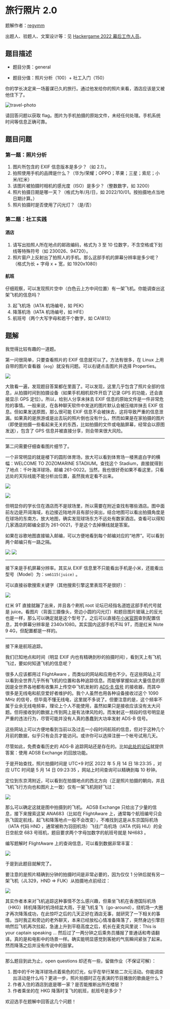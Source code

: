 # 旅行照片 2.0

题解作者：[regymm](https://github.com/regymm)

出题人、验题人、文案设计等：见 [Hackergame 2022 幕后工作人员](https://hack.lug.ustc.edu.cn/credits/)。

## 题目描述

- 题目分类：general

- 题目分值：照片分析（100）+ 社工入门（150）

你的学长决定来一场蓄谋已久的旅行。通过他发给你的照片来看，酒店应该是又被他住下了。

![travel-photo](src/travel-photo-2.jpg)

请回答问题以获取 flag。图片为手机拍摄的原始文件，未经任何处理。手机系统时间等信息正确可靠。

## 题目问题

### 第一题：照片分析

1. 图片所包含的 EXIF 信息版本是多少？（如 2.1）。
2. 拍照使用手机的品牌是什么？（华为/荣耀；OPPO；苹果；三星；索尼；小米/红米）
3. 该图片被拍摄时相机的感光度（ISO）是多少？（整数数字，如 3200）
4. 照片拍摄日期是哪一天？（格式为年/月/日，如 2022/10/01。按拍摄地点当地日期计算。）
5. 照片拍摄时是否使用了闪光灯？（是/否）

### 第二题：社工实践

#### 酒店

1. 请写出拍照人所在地点的邮政编码，格式为 3 至 10 位数字，不含空格或下划线等特殊符号（如 230026、94720）。
2. 照片窗户上反射出了拍照人的手机。那么这部手机的屏幕分辨率是多少呢？（格式为长 + 字母 x + 宽，如 1920x1080）

#### 航班

仔细观察，可以发现照片空中（白色云上方中间位置）有一架飞机。你能调查出这架飞机的信息吗？

3. 起飞机场（IATA 机场编号，如 PEK）
4. 降落机场（IATA 机场编号，如 HFE）
5. 航班号（两个大写字母和若干个数字，如 CA1813）

## 题解

我觉得比较有趣的一道题。

第一问很简单，只要查看照片的 EXIF 信息就可以了。方法有很多，在 Linux 上用自带的图片查看器（`eog`）就没有问题。可以右键点击图片并选择 Properties。

![](pic/1.png)

大致看一遍，发现题目答案都在里面了。可以发现，这里几乎包含了照片全部的信息，从拍摄时间到拍摄设备（如果手机相机软件开启了记录 GPS 的功能，还会直接显示 GPS 定位）。所以，给别人分享未抹去 EXIF 信息的原始文件是一件非常危险的事情。一般来说，在各种聊天软件中发送的图片默认会被压缩并抹去 EXIF 信息。但如果发送原图，那么很可能 EXIF 信息不会被抹去，这将导致严重的信息泄漏。如果真的是旅游或是出去玩的照片倒也没有什么，然而如果是在家拍摄的图片（即使是拍摄一些看起来无关的东西，比如拍摄的文件或电脑屏幕，经常会以原图发送），包含了 GPS 信息并被直接分享，则会带来很大风险。

---

第二问需要仔细查看图片细节了。

一个非常明显的就是楼下的圆形体育场，放大可以看到体育场一楼黑底白字的横幅：WELCOME TO ZOZOMARINE STADIUM。查找这个 Stadium，直接就得到了地点：千叶海洋球场，邮编 261-0022。当然，我也很好奇如果不看这里，只看远处的天际线能不能分析出位置，虽然我肯定看不出来。

![](pic/2.png)

![](pic/3.png)

但明显你的学长住在酒店而不是球场里，所以需要在附近查找有哪些酒店。图中面前左边是开阔海域，右边接近陆地并且有部分突出，结合地图可以看出拍摄角度是在球场的东南方。放大地图，确实发现球场东方不远处有数家酒店。查看可以得知几家酒店的邮编全部为 261-0021，于是这个去掉横线就是答案。

如果在谷歌地图直接输入邮编，可以方便地看到每个邮编对应的“地界”。可以看到两个邮编只有一路之隔。

![](pic/4.png) ![](pic/5.png)

---

接下来是手机屏幕分辨率。其实从 EXIF 信息里不只能看出手机是小米，还能看出型号（Model）为：`sm6115(juice)` 。

可以直接谷歌搜索关键字（其他搜索引擎这里表现不是很好）：

![](pic/6.png)

红米 9T 直接就蹦了出来，并且各个刷机 root 论坛已经指名道姓这部手机代号就是 juice。看图片（背面三摄像头，旁边小圆的闪光灯）和题目图片玻璃上的反光也是一样，那么可以确定就是这个型号了。之后可以直接在[小米官网](https://www.mi.com/global/redmi-9t/specs)查到配置信息，其中屏幕分辨率是 2340x1080。其实国内这部手机不叫 9T，而是红米 Note 9 4G，但配置都是一样的。

---

接下来是航班追踪。

我们已知地点和时间（明显 EXIF 内也有精确到秒的拍摄时间），看到天上有飞机飞过，要如何知道飞机的信息呢？

很多人应该都用过 FlightAware ，而类似的网站和应用也不少。在这些网站上可以看到全世界几乎所有飞机的位置和各种追踪信息。而能够掌握如此大量信息的原因是全世界各地都有收集并上传空中飞机发射的 [ADS-B 信号](https://zh.wikipedia.org/wiki/广播式自动相关监视) 的接收器，而其中很多是无线电和航空爱好者维护的。我个人虽然也用各种设备接收过这个 1090 MHz 的信号，但毕竟不懂无线电，这里就不多说了。但要注意的是，这个频率不属于业余无线电频率，理论上个人不能使用，虽然如果只是接收应该没有太大问题。但将接收到的数据上传到网上是有法律风险的。而发射这一频段的信号明显是严重的违法行为，尽管可能并没有人真的愚蠢到大功率发射 ADS-B 信号。

这些网站上可以方便地看到当前以及过去一小段时间航班的信息，但对于这种几个月前的数据，似乎只有会员才能访问。或许你可以选择注册一个帐号试用几天。

尽管如此，免费查看历史的 ADS-B 追踪网站还是存在的。比如[此处的论坛](https://www.reddit.com/r/ADSB/comments/nzamfo/how_to_find_historical_adsb_records/)就提供答案：使用 ADSB Exchange 的回放功能。

于是开始查找，照片拍摄时间是 UTC+9 时区 2022 年 5 月 14 日 18:23:35 ，对应 UTC 时间是 5 月 14 日 09:23:35 ，网站上时间查询可以精确到每 10 秒钟。

定位到东京湾附近，可以看到在拍摄地点的西北方向（正是照片拍摄的朝向，并且飞机飞行方向也和图片上一致）仅有一架飞机刚好飞过：

![](pic/7.png)

那么可以确定这就是图中拍摄到的飞机。 ADSB Exchange 只给出了少量的信息，接下来搜索这架 ANA683（比如在 FlightAware 上，通常每个航班编号只会执飞固定航线，起飞和降落地点一般不会改变），不难找到这是从东京国际机场（IATA 代码 HND ，通常被称为羽田机场）飞往广岛机场（IATA 代码 HIJ）的全日空航空 683 号班机，题目要求两个字母加数字的航班号就是 NH683 。

编写题解时 FlightAware 上的查询信息，可以看到数据非常丰富：

![](pic/8.png)

于是到此题目就解完了。

要注意的是照片精确到分钟的拍摄时间是非常必要的，因为仅仅 1 分钟后就有另一架飞机（JL329，HND => FUK）从拍摄地点前经过：

![](pic/9.png)

其实作者本来对飞机追踪这种事情不怎么感兴趣，但乘坐飞机在香港国际机场（HKG）转机降落时机场倾盆大雨，于是飞机复飞（go-around），绕机场一大圈才再次降落成功，在此惊吓之后的几天正好在酒店无事，就研究了一下相关的事情。当时我正和旁边的老外聊天，本来已经放松心情准备降落了，突然身边引擎巨响然后飞机再次拉起，急速上升到平稳高度之后，机长在麦克风里说：This is your captain speaking ... 然后过了一两分钟之后乘务员播报了普通话和粤语翻译。真的是和电影中的场景一样。确实能明显感觉到客舱的气氛瞬间紧张了起来。然而降落之后并没有传说中的鼓掌。

---

那么题目到此为止，open questions 却还有一些，留做作业（不保证可解）：

1. 图中的千叶海洋球场点着紫色的灯光，似乎在举行某些二次元活动。你能调查出活动是什么吗？更进一步，照片拍摄时正在表演的节目播放的歌曲是什么？
2. 作者入住的酒店到底是哪一家？是否能推断出所在楼层？
3. 作者乘坐的在 HKG 降落时复飞的航班，航班号是多少？

欢迎选手在题解中回答这几个问题！

